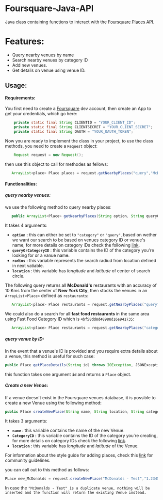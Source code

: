 # Foursquare-Java-API
Java class containing functions to interact with the [Foursquare Places API](https://developer.foursquare.com/docs/api).
# Features:

- Query nearby venues by name
- Search nearby venues by category ID
- Add new venues.
- Get details on venue using venue ID.


## Usage:
#### Requirements:
You first need to create a [Foursquare](https://foursquare.com/developers) dev account, then create an App to get your credentials, which go here:
```java
    private static final String CLIENTID = "YOUR_CLIENT_ID";
	private static final String CLIENTSECRET = "YOUR_CLIENT_SECRET";
	private static final String OAUTH = "YOUR_OAUTH_TOKEN";
```
Now you are ready to implement the class in your project, to use the class methods, you need to create a `Request` object:
```java
    Request request = new Request();
```
then use this object to call for methodes as fellows:
```java
   ArrayList<place> Place places = request.getNearbyPlaces("query","McDonalds","10000","40.7128,74.0060");
```
#### Functionalities:
##### query nearby venues:
we use the following method to query nearby places:
```java
   public ArrayList<Place> getNearbyPlaces(String option, String queryOrCategoryID, String radius, String location) throws IOException, JSONException
```
It takes 4 arguments:
- **`option`** : this can either be set to `"category"` or `"query"`, based on wether we want our search to be based on venues category ID or venue's name, for more details on category IDs check the following [link](https://developer.foursquare.com/docs/resources/categories).
- **`queryOrCategoryID`** : this variable contains the ID of the category you're looking for or a vanue name.
- **`radius`** : this variable represents the search radiud from location defined in next vatiable.
- **`location`** : this variable has *longitude* and *latitude* of center of search circle.

The following query returns all **McDonald's** restaurants with an accuracy of 10 Kms from the center of **New York City**, then stocks the venues in an `ArrayList<Place>` defined as `restaurants`:
```java
   ArrayList<place> Place restaurants = request.getNearbyPlaces("query","McDonalds","10000","40.7128,74.0060");
```
We could also do a search for all **fast food restaurants** in the same area using Fast Food Category ID which is `4bf58dd8d48988d16e941735`:
```java
   ArrayList<place> Place restaurants = request.getNearbyPlaces("category","4bf58dd8d48988d16e941735","10000","40.7128,74.0060");
```
##### query venue by ID:
In the event that a venue's ID is provided and you require extra details about a venue, this method is useful for such case:
```java
public Place getPlaceDetails(String id) throws IOException, JSONException
```
this function takes one argument **`id`** and returns a `Place` object.
##### Create a new Venue:
If a venue doesn't exist in the Foursquare venues database, it is possible to create a new Venue using the following method:
```java
public Place createNewPlace(String name, String location, String categoryID) throws IOException, JSONException
```
It takes 3 arguments:
- **`name`** : this variable contains the name of the new Venue.
- **`CategoryID`** : this variable contains the ID of the category you're creating, for more details on category IDs check the following [link](https://developer.foursquare.com/docs/resources/categories).
- **`location`** : this variable has *longitude* and *latitude* of the Venue.

For information about the style guide for adding places, check this [link](https://support.foursquare.com/hc/en-us/articles/201064960-What-is-the-style-guide-for-adding-and-editing-places-) for community guidelines.

you can call out to this method as follows:
```java
PLace new_McDonalds = request.createNewPlace("McDonalds - Test","1.23456,9.87654","4bf58dd8d48988d16e941735");
```
In case the `"McDonalds - Test" is a duplicate venue, nothing will be inserted and the function will return the existing Venue instead.`
